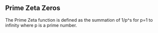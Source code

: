 ## Prime Zeta Zeros
The Prime Zeta function is defined as the summation of 1/p^s for p=1 to infinity where p is a prime number.

